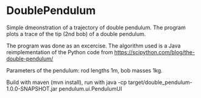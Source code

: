 # DoublePendulum
Simple dmeonstration of a trajectory of double pendulum. The program plots a trace of the tip (2nd bob) of a double pendulum. 

The program was done as an excercise. The algorithm used is a Java reimplementation of the Python code from https://scipython.com/blog/the-double-pendulum/

Parameters of the pendulum: rod lengths 1m, bob masses 1kg.

Build with maven (mvn install), run with java -cp target/double_pendulum-1.0.0-SNAPSHOT.jar pendulum.ui.PendulumUI 
